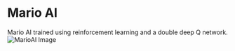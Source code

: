 # Mario AI
Mario AI trained using reinforcement learning and a double deep Q network.
![MarioAI Image](https://github.com/Sanvir-Bal/Mario-AI/assets/83791711/991bc96c-8342-4c5b-9e92-bdb3ec1d2fd2)
